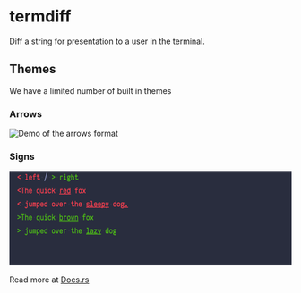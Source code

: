 # termdiff

Diff a string for presentation to a user in the terminal.

## Themes

We have a limited number of built in themes

### Arrows

![Demo of the arrows
format](./demo_arrows.png "Demo of the arrows format")

### Signs

![Demo of the signs format](./demo_signs.png "Demo of the signs format")

Read more at [Docs.rs](https://docs.rs/termdiff/)
